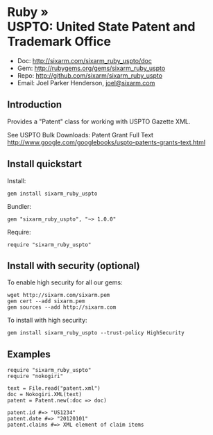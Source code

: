 # Ruby » <br> USPTO: United State Patent and Trademark Office

* Doc: <http://sixarm.com/sixarm_ruby_uspto/doc>
* Gem: <http://rubygems.org/gems/sixarm_ruby_uspto>
* Repo: <http://github.com/sixarm/sixarm_ruby_uspto>
* Email: Joel Parker Henderson, <joel@sixarm.com>

## Introduction

Provides a "Patent" class for working with USPTO Gazette XML.

See USPTO Bulk Downloads: Patent Grant Full Text                                                                                                                                                                                                                            http://www.google.com/googlebooks/uspto-patents-grants-text.html


## Install quickstart

Install:

    gem install sixarm_ruby_uspto

Bundler:

    gem "sixarm_ruby_uspto", "~> 1.0.0"

Require:

    require "sixarm_ruby_uspto"


## Install with security (optional)

To enable high security for all our gems:

    wget http://sixarm.com/sixarm.pem
    gem cert --add sixarm.pem
    gem sources --add http://sixarm.com

To install with high security:

    gem install sixarm_ruby_uspto --trust-policy HighSecurity


## Examples

    require "sixarm_ruby_uspto"
    require "nokogiri"

    text = File.read("patent.xml")
    doc = Nokogiri.XML(text)
    patent = Patent.new(:doc => doc)

    patent.id #=> "US1234"
    patent.date #=> "20120101"
    patent.claims #=> XML element of claim items
